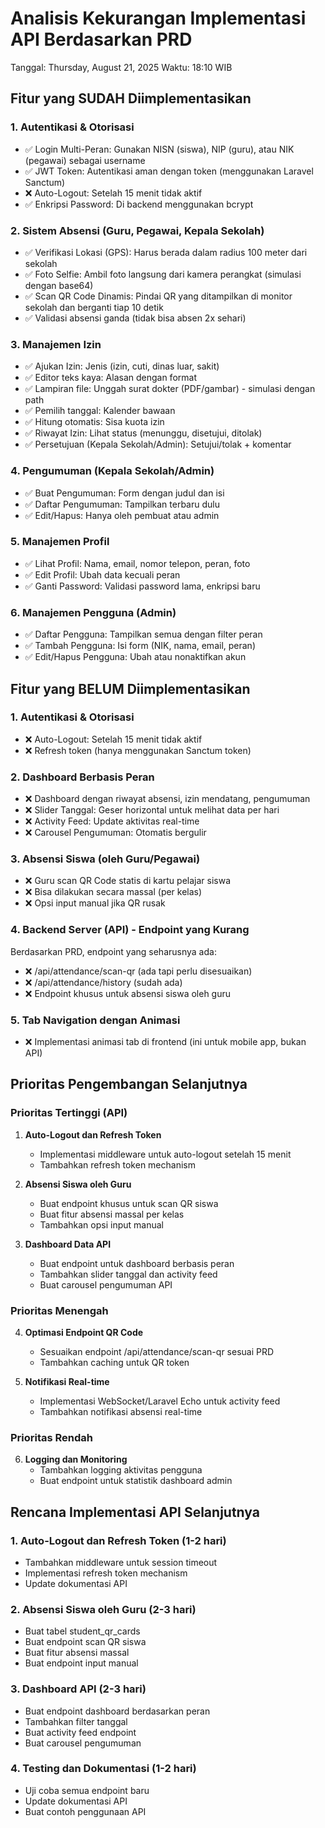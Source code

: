 # Analisis Kekurangan Implementasi API Berdasarkan PRD
Tanggal: Thursday, August 21, 2025
Waktu: 18:10 WIB

## Fitur yang SUDAH Diimplementasikan

### 1. Autentikasi & Otorisasi
- ✅ Login Multi-Peran: Gunakan NISN (siswa), NIP (guru), atau NIK (pegawai) sebagai username
- ✅ JWT Token: Autentikasi aman dengan token (menggunakan Laravel Sanctum)
- ❌ Auto-Logout: Setelah 15 menit tidak aktif
- ✅ Enkripsi Password: Di backend menggunakan bcrypt

### 2. Sistem Absensi (Guru, Pegawai, Kepala Sekolah)
- ✅ Verifikasi Lokasi (GPS): Harus berada dalam radius 100 meter dari sekolah
- ✅ Foto Selfie: Ambil foto langsung dari kamera perangkat (simulasi dengan base64)
- ✅ Scan QR Code Dinamis: Pindai QR yang ditampilkan di monitor sekolah dan berganti tiap 10 detik
- ✅ Validasi absensi ganda (tidak bisa absen 2x sehari)

### 3. Manajemen Izin
- ✅ Ajukan Izin: Jenis (izin, cuti, dinas luar, sakit)
- ✅ Editor teks kaya: Alasan dengan format
- ✅ Lampiran file: Unggah surat dokter (PDF/gambar) - simulasi dengan path
- ✅ Pemilih tanggal: Kalender bawaan
- ✅ Hitung otomatis: Sisa kuota izin
- ✅ Riwayat Izin: Lihat status (menunggu, disetujui, ditolak)
- ✅ Persetujuan (Kepala Sekolah/Admin): Setujui/tolak + komentar

### 4. Pengumuman (Kepala Sekolah/Admin)
- ✅ Buat Pengumuman: Form dengan judul dan isi
- ✅ Daftar Pengumuman: Tampilkan terbaru dulu
- ✅ Edit/Hapus: Hanya oleh pembuat atau admin

### 5. Manajemen Profil
- ✅ Lihat Profil: Nama, email, nomor telepon, peran, foto
- ✅ Edit Profil: Ubah data kecuali peran
- ✅ Ganti Password: Validasi password lama, enkripsi baru

### 6. Manajemen Pengguna (Admin)
- ✅ Daftar Pengguna: Tampilkan semua dengan filter peran
- ✅ Tambah Pengguna: Isi form (NIK, nama, email, peran)
- ✅ Edit/Hapus Pengguna: Ubah atau nonaktifkan akun

## Fitur yang BELUM Diimplementasikan

### 1. Autentikasi & Otorisasi
- ❌ Auto-Logout: Setelah 15 menit tidak aktif
- ❌ Refresh token (hanya menggunakan Sanctum token)

### 2. Dashboard Berbasis Peran
- ❌ Dashboard dengan riwayat absensi, izin mendatang, pengumuman
- ❌ Slider Tanggal: Geser horizontal untuk melihat data per hari
- ❌ Activity Feed: Update aktivitas real-time
- ❌ Carousel Pengumuman: Otomatis bergulir

### 3. Absensi Siswa (oleh Guru/Pegawai)
- ❌ Guru scan QR Code statis di kartu pelajar siswa
- ❌ Bisa dilakukan secara massal (per kelas)
- ❌ Opsi input manual jika QR rusak

### 4. Backend Server (API) - Endpoint yang Kurang
Berdasarkan PRD, endpoint yang seharusnya ada:
- ❌ /api/attendance/scan-qr (ada tapi perlu disesuaikan)
- ❌ /api/attendance/history (sudah ada)
- ❌ Endpoint khusus untuk absensi siswa oleh guru

### 5. Tab Navigation dengan Animasi
- ❌ Implementasi animasi tab di frontend (ini untuk mobile app, bukan API)

## Prioritas Pengembangan Selanjutnya

### Prioritas Tertinggi (API)
1. **Auto-Logout dan Refresh Token**
   - Implementasi middleware untuk auto-logout setelah 15 menit
   - Tambahkan refresh token mechanism

2. **Absensi Siswa oleh Guru**
   - Buat endpoint khusus untuk scan QR siswa
   - Buat fitur absensi massal per kelas
   - Tambahkan opsi input manual

3. **Dashboard Data API**
   - Buat endpoint untuk dashboard berbasis peran
   - Tambahkan slider tanggal dan activity feed
   - Buat carousel pengumuman API

### Prioritas Menengah
4. **Optimasi Endpoint QR Code**
   - Sesuaikan endpoint /api/attendance/scan-qr sesuai PRD
   - Tambahkan caching untuk QR token

5. **Notifikasi Real-time**
   - Implementasi WebSocket/Laravel Echo untuk activity feed
   - Tambahkan notifikasi absensi real-time

### Prioritas Rendah
6. **Logging dan Monitoring**
   - Tambahkan logging aktivitas pengguna
   - Buat endpoint untuk statistik dashboard admin

## Rencana Implementasi API Selanjutnya

### 1. Auto-Logout dan Refresh Token (1-2 hari)
- Tambahkan middleware untuk session timeout
- Implementasi refresh token mechanism
- Update dokumentasi API

### 2. Absensi Siswa oleh Guru (2-3 hari)
- Buat tabel student_qr_cards
- Buat endpoint scan QR siswa
- Buat fitur absensi massal
- Buat endpoint input manual

### 3. Dashboard API (2-3 hari)
- Buat endpoint dashboard berdasarkan peran
- Tambahkan filter tanggal
- Buat activity feed endpoint
- Buat carousel pengumuman

### 4. Testing dan Dokumentasi (1-2 hari)
- Uji coba semua endpoint baru
- Update dokumentasi API
- Buat contoh penggunaan API